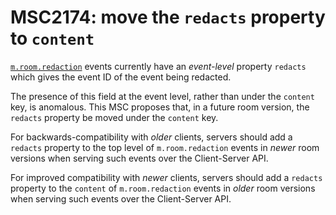 # MSC2174: move the `redacts` property to `content`

[`m.room.redaction`](https://chat.api-spec.dingshunyu.top/client_server/r0.5.0#m-room-redaction)
events currently have an *event-level* property `redacts` which gives the event
ID of the event being redacted.

The presence of this field at the event level, rather than under the `content`
key,  is anomalous. This MSC proposes that, in a future room version, the
`redacts` property be moved under the `content` key.

For backwards-compatibility with *older* clients, servers should add a `redacts`
property to the top level of `m.room.redaction` events in *newer* room versions
when serving such events over the Client-Server API.

For improved compatibility with *newer* clients, servers should add a `redacts`
property to the `content` of `m.room.redaction` events in *older* room versions
when serving such events over the Client-Server API.

